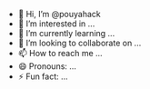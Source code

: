 - 👋 Hi, I’m @pouyahack
- 👀 I’m interested in ...
- 🌱 I’m currently learning ...
- 💞️ I’m looking to collaborate on ...
- 📫 How to reach me ...
- 😄 Pronouns: ...
- ⚡ Fun fact: ...

<!---
pouyahack/pouyahack is a ✨ special ✨ repository because its `README.md` (this file) appears on your GitHub profile.
You can click the Preview link to take a look at your changes.
--->
